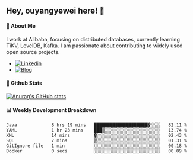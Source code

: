 ## Hey, ouyangyewei here! :wave:

#### :rocket: About Me
I work at Alibaba, focusing on distributed databases, currently learning TiKV, LevelDB, Kafka. I am passionate about contributing to widely used open source projects.

- [![Linkedin](https://img.shields.io/badge/LinkedIn-ouyangyewei-blue)](https://www.linkedin.com/in/ouyangyewei/)
- [![Blog](https://img.shields.io/badge/Blog-yeweiouyang-orange)](https://blog.csdn.net/yeweiouyang)

#### :star2: Github Stats
[![Anurag's GitHub stats](https://github-readme-stats.vercel.app/api?username=ouyangyewei&show_icons=true&cache_seconds=3600&theme=tokyonight)](https://github.com/anuraghazra/github-readme-stats)

#### :bar_chart: Weekly Development Breakdown
<!--START_SECTION:waka-->

```text
Java             8 hrs 19 mins   ████████████████████▓░░░░   82.11 %
YAML             1 hr 23 mins    ███▒░░░░░░░░░░░░░░░░░░░░░   13.74 %
XML              14 mins         ▓░░░░░░░░░░░░░░░░░░░░░░░░   02.43 %
SQL              7 mins          ▒░░░░░░░░░░░░░░░░░░░░░░░░   01.31 %
GitIgnore file   1 min           ░░░░░░░░░░░░░░░░░░░░░░░░░   00.18 %
Docker           0 secs          ░░░░░░░░░░░░░░░░░░░░░░░░░   00.09 %
```

<!--END_SECTION:waka-->
